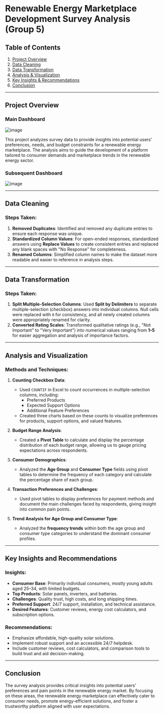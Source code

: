 
# **Renewable Energy Marketplace Development Survey Analysis (Group 5)**


## **Table of Contents**
1. [Project Overview](#project-overview)
2. [Data Cleaning](#data-cleaning)
3. [Data Transformation](#data-transformation)
4. [Analysis & Visualization](#analysis-and-visualization)
5. [Key Insights & Recommendations](#key-insights-and-recommendations)
6. [Conclusion](#conclusion)

---

## **Project Overview**
### Main Dashboard
![image](https://github.com/user-attachments/assets/440b64ba-2b45-4b00-b563-d64b42ad00fa)

This project analyzes survey data to provide insights into potential users' preferences, needs, and budget constraints for a renewable energy marketplace. The analysis aims to guide the development of a platform tailored to consumer demands and marketplace trends in the renewable energy sector.

### Subsequent Dashboard
![image](https://github.com/user-attachments/assets/0617b3bd-3ee3-4f15-8df8-597689a33601)


---
## **Data Cleaning**

### Steps Taken:
1. **Removed Duplicates**: Identified and removed any duplicate entries to ensure each response was unique.
2. **Standardized Column Values**: For open-ended responses, standardized answers using **Replace Values** to create consistent entries and replaced any blank spaces with "No Response" for completeness.
3. **Renamed Columns**: Simplified column names to make the dataset more readable and easier to reference in analysis steps.

---

## **Data Transformation**

### Steps Taken:
1. **Split Multiple-Selection Columns**: Used **Split by Delimiters** to separate multiple-selection (checkbox) answers into individual columns. Null cells were replaced with `0` for consistency, and all newly created columns were appropriately renamed for clarity.
2. **Converted Rating Scales**: Transformed qualitative ratings (e.g., "Not Important" to "Very Important") into numerical values ranging from **1–5** for easier aggregation and analysis of importance factors.

---

## **Analysis and Visualization**

### Methods and Techniques:
1. **Counting Checkbox Data**:
   - Used `COUNTIF` in Excel to count occurrences in multiple-selection columns, including:
      - Preferred Products
      - Expected Support Options
      - Additional Feature Preferences
   - Created three charts based on these counts to visualize preferences for products, support options, and valued features.

2. **Budget Range Analysis**:
   - Created a **Pivot Table** to calculate and display the percentage distribution of each budget range, allowing us to gauge pricing expectations across respondents.

3. **Consumer Demographics**:
   - Analyzed the **Age Group** and **Consumer Type** fields using pivot tables to determine the frequency of each category and calculate the percentage share of each group.

4. **Transaction Preferences and Challenges**:
   - Used pivot tables to display preferences for payment methods and document the main challenges faced by respondents, giving insight into common pain points.

5. **Trend Analysis for Age Group and Consumer Type**:
   - Analyzed the **frequency trends** within both the age group and consumer type categories to understand the dominant consumer profiles.

---

## **Key Insights and Recommendations**

### Insights:
- **Consumer Base**: Primarily individual consumers, mostly young adults aged 25–34, with limited budgets.
- **Top Products**: Solar panels, inverters, and batteries.
- **Challenges**: Quality trust, high costs, and long shipping times.
- **Preferred Support**: 24/7 support, installation, and technical assistance.
- **Desired Features**: Customer reviews, energy cost calculators, and subscription options.

### Recommendations:
- Emphasize affordable, high-quality solar solutions.
- Implement robust support and an accessible 24/7 helpdesk.
- Include customer reviews, cost calculators, and comparison tools to build trust and aid decision-making.

---

## **Conclusion**

The survey analysis provides critical insights into potential users' preferences and pain points in the renewable energy market. By focusing on these areas, the renewable energy marketplace can effectively cater to consumer needs, promote energy-efficient solutions, and foster a trustworthy platform aligned with user expectations.
